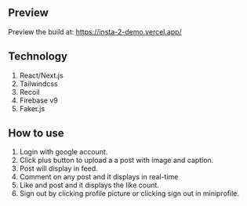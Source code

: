 
## Preview

Preview the build at: https://insta-2-demo.vercel.app/

## Technology
1) React/Next.js
2) Tailwindcss
3) Recoil
4) Firebase v9
5) Faker.js


## How to use

1) Login with google account.
2) Click plus button to upload a a post with image and caption.
3) Post will display in feed.
4) Comment on any post and it displays in real-time
5) Like and post and it displays the like count.
6) Sign out by clicking profile picture or clicking sign out in miniprofile.
